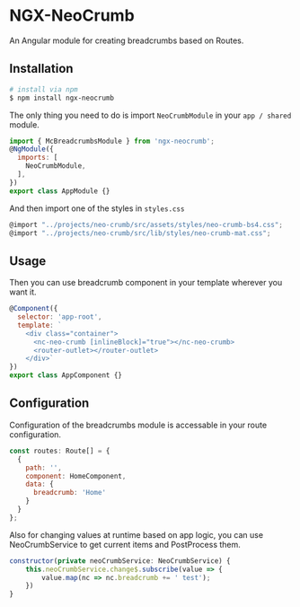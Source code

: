 # NGX-NeoCrumb

An Angular module for creating breadcrumbs based on Routes.

## Installation
```bash
# install via npm
$ npm install ngx-neocrumb
```

The only thing you need to do is import `NeoCrumbModule` in your `app / shared` module.

```javascript
import { McBreadcrumbsModule } from 'ngx-neocrumb';
@NgModule({
  imports: [
    NeoCrumbModule,
  ],  
})
export class AppModule {}
```

And then import one of the styles in `styles.css`
```javascript
@import "../projects/neo-crumb/src/assets/styles/neo-crumb-bs4.css";
@import "../projects/neo-crumb/src/lib/styles/neo-crumb-mat.css";
```

## Usage
Then you can use breadcrumb component in your template wherever you want it.
```javascript
@Component({
  selector: 'app-root',
  template: `
    <div class="container">
      <nc-neo-crumb [inlineBlock]="true"></nc-neo-crumb>
      <router-outlet></router-outlet>
    </div>`
})
export class AppComponent {}
```

## Configuration

Configuration of the breadcrumbs module is accessable in your route configuration.

```javascript
const routes: Route[] = {
  {
    path: '',
    component: HomeComponent,
    data: {
      breadcrumb: 'Home'
    }
  }
};
```
Also for changing values at runtime based on app logic, you can use NeoCrumbService to get current items and PostProcess them.
```javascript
constructor(private neoCrumbService: NeoCrumbService) {
    this.neoCrumbService.change$.subscribe(value => {
        value.map(nc => nc.breadcrumb += ' test');
    })
}
```
